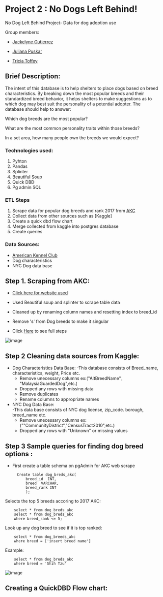 # Project 2 : No Dogs Left Behind!
 No Dog Left Behind Project- Data for dog adoption use
 
 Group members:
 - [Jackelyne Gutierrez](https://github.com/Jackelyneg)
		
- [Juliana Puskar](https://github.com/Anikraze)
		
- [Tricia Toffey](https://github.com/ttoffey)


## Brief Description:

The intent of this database is to help shelters to place dogs based on breed characteristics. By breaking down the most popular breeds and their standardized breed behavior, it helps shelters to make suggestions as to which dog may best suit the personality of a potential adopter. The database should help to answer:

Which dog breeds are the most popular?

What are the most common personality traits within those breeds?

In a set area, how many people own the breeds we would expect?



### Technologies used:
1. Pyhton
2. Pandas
3. Splinter
4. Beautiful Soup
5. Quick DBD
6. Pg admin SQL


### ETL Steps 
1. Scrape data for popular dog breeds and rank 2017 from [AKC](https://www.akc.org/most-popular-breeds/2017-full-list/)
2. Collect data from other sources such as [Kaggle]
3. Create a quick dbd flow chart 
4. Merge collected from kaggle into postgres database
5. Create queries

### Data Sources:
- [American Kennel Club](https://www.akc.org/most-popular-breeds/2017-full-list/)
- Dog characteristics
- NYC Dog data base




## Step 1. Scraping from AKC:
- [Click here for website used](https://www.akc.org/most-popular-breeds/2017-full-list/)
- Used Beautiful soup and splinter to scrape table data 
- Cleaned up by renaming column names and resetting index to breed_id
- Remove 's' from Dog breeds to make it singular

- Click [Here](https://github.com/anikraze/no_dog_etl/blob/main/dog_breed_etl.ipynb) to see full steps


![image](https://user-images.githubusercontent.com/81592631/123521815-0ce20480-d687-11eb-8fbb-5ac5e058ba9c.png)

## Step 2 Cleaning data sources from Kaggle:
- Dog Characteristics Data Base:
	-This database consists of Breed_name, characteristics, weight, Price etc.
	- Remove unecessary columns ex:("AltBreedName", "MalaysiaGuardedDog",etc.)
	- Dropped any rows with missing data
	- Remove duplicates
	- Rename columns to appropriate names
- NYC Dog Data Base:	
	-This data base consists of NYC dog license, zip_code. borough, breed_name etc.
	- Remove unecessary columns ex:(""CommunityDistrict","CensusTract2010",etc.)
	- Dropped any rows with "Unknown" or missing values



## Step 3 Sample queries for finding dog breed options :
- First create a table schema on pgAdmin for AKC web scrape
		
		Create table dog_breds_akc(
			breed_id  INT,
			breed  VARCHAR,
			breed_rank INT
			);
			


Selects the top 5 breeds accoring to 2017 AKC:
			
		select * from dog_breds_akc
		select * from dog_breds_akc
		where breed_rank <= 5;
Look up any dog breed to see if it is top ranked:
		
		select * from dog_breeds_akc
		where breed = ['insert breed name']
		
Example:
		
		select * from dog_breds_akc
		where breed = 'Shih Tzu'
		


![image](https://user-images.githubusercontent.com/81592631/123883359-db7f6800-d916-11eb-81a9-d89283cedb56.png)




## Creating a QuickDBD Flow chart:








